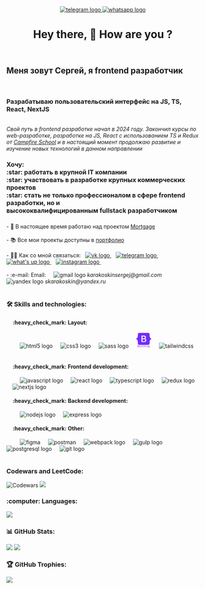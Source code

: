 <div align="center">
  <a href="https://t.me/karakoskinsergey" target="_blank">
    <img src="https://img.shields.io/static/v1?message=Telegram&logo=telegram&label=&color=2CA5E0&logoColor=white&labelColor=&style=for-the-badge" height="25" alt="telegram logo"  />
  </a>
  <a href="https://wa.me/79107139617" target="_blank">
    <img src="https://img.shields.io/static/v1?message=Whatsapp&logo=whatsapp&label=&color=25D366&logoColor=white&labelColor=&style=for-the-badge" height="25" alt="whatsapp logo"  />
   </a>
</div>

###

<h1 align="center">Hey there, 👋 How are you ?</h1><br>

###

<div align="left">
  <h2>Меня зовут Сергей, я frontend разработчик</h2>
  <p>
    <br><h3>Разрабатываю пользовательский интерфейс на JS, TS, React, NextJS</h3>
    <br><i>Свой путь в frontend разработке начал в 2024 году. Закончил курсы по web-разработке, разработке на JS, React c использованием TS и Redux от <a href="https://campfire-school.com">Campfire School</a> и в настоящий момент продолжаю развитие и изучение новых технологий в данном направлении</i>
    <br><h3>Хочу:
    <br>:star: работать в крупной IT компании
    <br>:star: участвовать в разработке крупных коммерческих проектов
    <br>:star: стать не только профессионалом в сфере frontend разработки, но и <br> высококвалифицированным fullstack разработчиком</h3>
  </p>
</div>

###

<p align="left">
  - 🔭 В настоящее время работаю над проектом <a href="https://github.com/SergeySKA10/mortgage/tree/next">Mortgage</a><br><br>
  - 📚  Все мои проекты доступны в <a href="http://sergeykarakoskin.ru/">портфолио</a><br><br>
  - 👨‍💻 Как со мной связаться:&nbsp;&nbsp;
    <a href="https://vk.com/sergeykarakoskin">
      <img src="https://img.icons8.com/?size=64&id=Mgea1VSzCVcS&format=png" alt="vk logo" height="40" />
    </a> &nbsp;&nbsp;
    <a href="https://vk.com/sergeykarakoskin">
      <img src="https://img.icons8.com/?size=80&id=yEmPT1iidhE0&format=png" alt="telegram logo" height="37" />
    </a> &nbsp;&nbsp;
    <a href="https://vk.com/sergeykarakoskin">
      <img src="https://img.icons8.com/?size=80&id=d5ntEsf0JRhM&format=png" alt="what's up logo" height="40" />
    </a> &nbsp;&nbsp;
    <a href="https://vk.com/sergeykarakoskin">
      <img src="https://img.icons8.com/?size=80&id=nj0Uj45LGUYh&format=png" alt="instagram logo" height="40" />
    </a> &nbsp;&nbsp;
  <br><br>
  - :e-mail: Email:&nbsp;&nbsp;&nbsp;&nbsp;
  <img src="https://img.icons8.com/?size=48&id=qyRpAggnV0zH&format=png" alt="gmail logo" height="30" /> <i>karakoskinsergej@gmail.com</i>&nbsp;&nbsp;&nbsp;&nbsp;
  <img src="https://img.icons8.com/?size=80&id=Lte3xbvdkIse&format=png" alt="yandex logo" height="30" /> <i>skarakoskin@yandex.ru</i>
  <br><br>

###

<h3 align="left">🛠 Skills and technologies:</h3>

###

<div align="left" margin="50">
  <h4>&nbsp;&nbsp;&nbsp;&nbsp; :heavy_check_mark: Layout:</h4>
  &nbsp;&nbsp;&nbsp;&nbsp;&nbsp;&nbsp;&nbsp;&nbsp;
  <img src="https://cdn.jsdelivr.net/gh/devicons/devicon/icons/html5/html5-original.svg" height="40" alt="html5 logo"  />
  <img width="12" />
  <img src="https://cdn.jsdelivr.net/gh/devicons/devicon/icons/css3/css3-original.svg" height="40" alt="css3 logo"  />
  <img width="12" />
  <img src="https://cdn.jsdelivr.net/gh/devicons/devicon/icons/sass/sass-original.svg" height="40" alt="sass logo"  />
  <img width="12" />
  <img src="https://raw.githubusercontent.com/devicons/devicon/master/icons/bootstrap/bootstrap-plain-wordmark.svg " alt="bootstrap" height="40"  />
  <img width="12" />
  <img src="https://www.vectorlogo.zone/logos/tailwindcss/tailwindcss-icon.svg" alt="tailwindcss" height="40"  />
  <img width="12" /><br>
  <h4>&nbsp;&nbsp;&nbsp;&nbsp; :heavy_check_mark: Frontend development:</h4>
  &nbsp;&nbsp;&nbsp;&nbsp;&nbsp;&nbsp;&nbsp;&nbsp;
  <img src="https://cdn.jsdelivr.net/gh/devicons/devicon/icons/javascript/javascript-original.svg" height="40" alt="javascript logo"  />
  <img width="12" />
  <img src="https://cdn.jsdelivr.net/gh/devicons/devicon/icons/react/react-original.svg" height="40" alt="react logo"  />
  <img width="12" />
  <img src="https://cdn.jsdelivr.net/gh/devicons/devicon/icons/typescript/typescript-original.svg" height="40" alt="typescript logo"  />
  <img width="12" />
  <img src="https://cdn.jsdelivr.net/gh/devicons/devicon/icons/redux/redux-original.svg" height="40" alt="redux logo"  />
  <img width="12" />
  <img src="https://cdn.jsdelivr.net/gh/devicons/devicon/icons/nextjs/nextjs-original.svg" height="40" alt="nextjs logo"  />
  <img width="12" /><br>
  <h4>&nbsp;&nbsp;&nbsp;&nbsp; :heavy_check_mark: Backend development:</h4>
  &nbsp;&nbsp;&nbsp;&nbsp;&nbsp;&nbsp;&nbsp;&nbsp;
  <img src="https://cdn.jsdelivr.net/gh/devicons/devicon/icons/nodejs/nodejs-original.svg" height="40" alt="nodejs logo"  />
  <img width="12" />
  <img src="https://cdn.jsdelivr.net/gh/devicons/devicon/icons/express/express-original.svg" height="40" alt="express logo"  />
  <img width="12" /><br>
  <h4>&nbsp;&nbsp;&nbsp;&nbsp; :heavy_check_mark: Other:</h4>
  &nbsp;&nbsp;&nbsp;&nbsp;&nbsp;&nbsp;&nbsp;&nbsp;
  <img src="https://www.vectorlogo.zone/logos/figma/figma-icon.svg" alt="figma" height="40"  />
  <img width="12" />
  <img src="https://www.vectorlogo.zone/logos/getpostman/getpostman-icon.svg" alt="postman" height="40"  />
  <img width="12" />
  <img src="https://cdn.jsdelivr.net/gh/devicons/devicon/icons/webpack/webpack-original.svg" height="40" alt="webpack logo"  />
  <img width="12" />
  <img src="https://cdn.jsdelivr.net/gh/devicons/devicon/icons/gulp/gulp-plain.svg" height="40" alt="gulp logo"  />
  <img width="12" />
  <img src="https://cdn.jsdelivr.net/gh/devicons/devicon/icons/postgresql/postgresql-original.svg" height="40" alt="postgresql logo"  />
  <img width="12" />
  <img src="https://cdn.jsdelivr.net/gh/devicons/devicon/icons/git/git-original.svg" height="40" alt="git logo"  />
  <img width="12" /><br>
</div><br>

###
<h3>Codewars and LeetCode:</h3>

![Codewars](https://github.r2v.ch/codewars?user=SergeySKA10&theme=gradient)
![](https://leetcard.jacoblin.cool/SergeySK?animation=true&border=0)

###
<h3>:computer: Languages:</h3>

  ![](https://github-readme-stats.vercel.app/api/top-langs/?username=sergeyska10&theme=dark&hide_border=false&include_all_commits=false&count_private=false&layout=compact)

###
<h3>📊 GitHub Stats:</h3>

  ![](https://github-readme-stats.vercel.app/api?username=sergeyska10&theme=dark&hide_border=false&include_all_commits=false&count_private=false)
  ![](https://nirzak-streak-stats.vercel.app/?user=sergeyska10&theme=dark&hide_border=false)
  

###
<h3>🏆 GitHub Trophies:</h3>

![](https://github-profile-trophy.vercel.app/?username=sergeyska10&theme=radical&no-frame=false&no-bg=false&margin-w=4)




